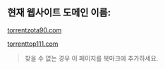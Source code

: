 ## 현재 웹사이트 도메인 이름:

[torrentzota90.com](https://torrentzota90.com)

[torrenttop111.com](https://torrenttop111.com)


> 찾을 수 없는 경우 이 페이지를 북마크에 추가하세요.

